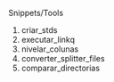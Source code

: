 Snippets/Tools

1. criar_stds
2. executar_linkq
3. nivelar_colunas
4. converter_splitter_files
5. comparar_directorias
